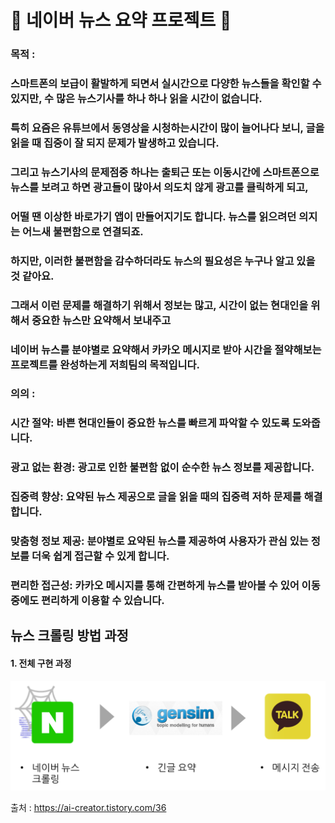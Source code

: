 # 📰 네이버 뉴스 요약 프로젝트 📝

### 목적 : 
### 스마트폰의 보급이 활발하게 되면서 실시간으로 다양한 뉴스들을 확인할 수 있지만, 수 많은 뉴스기사를 하나 하나 읽을 시간이 없습니다.
### 특히 요즘은 유튜브에서 동영상을 시청하는시간이 많이 늘어나다 보니, 글을 읽을 때 집중이 잘 되지 문제가 발생하고 있습니다.
### 그리고 뉴스기사의 문제점중 하나는 출퇴근 또는 이동시간에 스마트폰으로 뉴스를 보려고 하면 광고들이 많아서 의도치 않게 광고를 클릭하게 되고,
### 어떨 땐 이상한 바로가기 앱이 만들어지기도 합니다. 뉴스를 읽으려던 의지는 어느새 불편함으로 연결되죠.
### 하지만, 이러한 불편함을 감수하더라도 뉴스의 필요성은 누구나 알고 있을 것 같아요.
### 그래서 이런 문제를 해결하기 위해서 정보는 많고, 시간이 없는 현대인을 위해서 중요한 뉴스만 요약해서 보내주고
### 네이버 뉴스를 분야별로 요약해서 카카오 메시지로 받아 시간을 절약해보는 프로젝트를 완성하는게 저희팀의 목적입니다.

### 의의 :
### 시간 절약: 바쁜 현대인들이 중요한 뉴스를 빠르게 파악할 수 있도록 도와줍니다.
### 광고 없는 환경: 광고로 인한 불편함 없이 순수한 뉴스 정보를 제공합니다.
### 집중력 향상: 요약된 뉴스 제공으로 글을 읽을 때의 집중력 저하 문제를 해결합니다.
### 맞춤형 정보 제공: 분야별로 요약된 뉴스를 제공하여 사용자가 관심 있는 정보를 더욱 쉽게 접근할 수 있게 합니다.
### 편리한 접근성: 카카오 메시지를 통해 간편하게 뉴스를 받아볼 수 있어 이동 중에도 편리하게 이용할 수 있습니다.


## 뉴스 크롤링 방법 과정

#### 1. 전체 구현 과정

![구현순서](https://github.com/seunggyo9/open_source/blob/master/image/%EA%B5%AC%ED%98%84%EC%88%9C%EC%84%9C.png)

출처 : <https://ai-creator.tistory.com/36>

